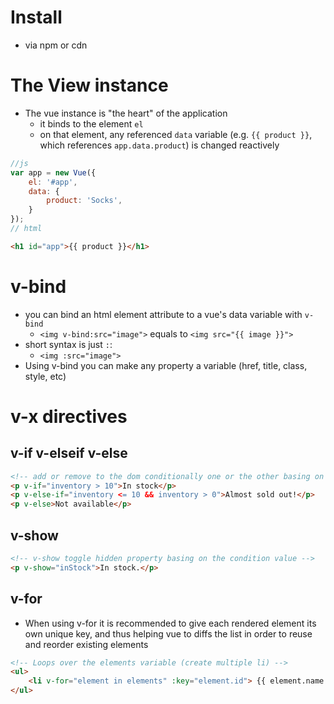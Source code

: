 # Install

* via npm or cdn

# The View instance

* The vue instance is "the heart" of the application
  * it binds to the element `el`
  * on that element, any referenced `data` variable (e.g. `{{ product }}`, which references `app.data.product`) is changed reactively

```js
//js
var app = new Vue({
    el: '#app',
    data: {
        product: 'Socks',
    }
});
// html
```
```html
<h1 id="app">{{ product }}</h1>
```

# v-bind

* you can bind an html element attribute to a vue's data variable with `v-bind`
  * `<img v-bind:src="image">` equals to `<img src="{{ image }}">`
* short syntax is just `:`:
  * `<img :src="image">`
* Using v-bind you can make any property a variable (href, title, class, style, etc)

# v-x directives

## v-if v-elseif v-else

```html
<!-- add or remove to the dom conditionally one or the other basing on inventory variable -->
<p v-if="inventory > 10">In stock</p>
<p v-else-if="inventory <= 10 && inventory > 0">Almost sold out!</p>
<p v-else>Not available</p>
```

## v-show

```html
<!-- v-show toggle hidden property basing on the condition value -->
<p v-show="inStock">In stock.</p>
```

## v-for 

* When using v-for it is recommended to give each rendered element its own unique key, and thus helping vue to diffs the list in order to reuse and reorder existing elements

```html
<!-- Loops over the elements variable (create multiple li) -->
<ul>
    <li v-for="element in elements" :key="element.id"> {{ element.name }} </li>
</ul>
```